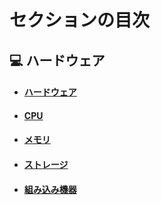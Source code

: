 # セクションの目次

## 💻 ハードウェア

* #### [︎ハードウェア](https://hiroki-it.github.io/tech-notebook/hardware/hardware.html)

* #### [CPU](https://hiroki-it.github.io/tech-notebook/hardware/hardware_cpu.html)

* #### [メモリ](https://hiroki-it.github.io/tech-notebook/hardware/hardware_memory.html)

* #### [ストレージ](https://hiroki-it.github.io/tech-notebook/hardware/hardware_storage.html)

* #### [︎組み込み機器](https://hiroki-it.github.io/tech-notebook/hardware/hardware_embedded_system.html)

<br>
